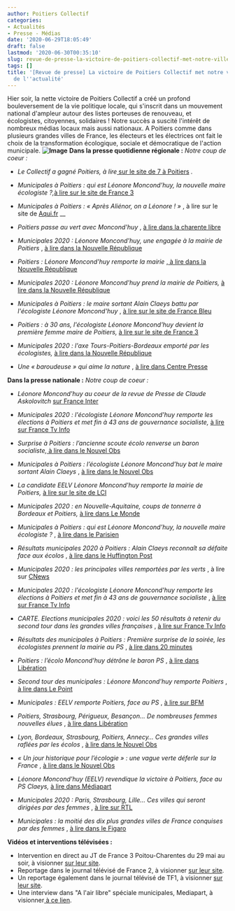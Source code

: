 ```yaml
---
author: Poitiers Collectif
categories:
- Actualités
- Presse - Médias
date: '2020-06-29T18:05:49'
draft: false
lastmod: '2020-06-30T00:35:10'
slug: revue-de-presse-la-victoire-de-poitiers-collectif-met-notre-ville-au-coeur-de-lactualite
tags: []
title: '[Revue de presse] La victoire de Poitiers Collectif met notre ville au coeur
  de l''actualité'
---
```


Hier soir, la nette victoire de Poitiers Collectif a créé un profond bouleversement de la vie politique locale, qui s'inscrit dans un mouvement national d'ampleur autour des listes porteuses de renouveau, et écologistes, citoyennes, solidaires ! Notre succès a suscité l'intérêt de nombreux médias locaux mais aussi nationaux. A Poitiers comme dans plusieurs grandes villes de France, les électeurs et les électrices ont fait le choix de la transformation écologique, sociale et démocratique de l'action municipale. **![Image](/images/2025/revue-de-presse-la-victoire-de-poitiers-collectif-met-notre-ville-au-coeur-de-lactualite/106151086_3867235106680571_3209431458215790160_n-1024x768.jpg)** **Dans la presse quotidienne régionale :** _Notre coup de coeur :_

  * _Le Collectif a gagné Poitiers, à lire_[ sur le site de 7 à Poitiers](https://www.le7.info/article/15236-le-collectif-a-gagne-poitiers?fbclid=IwAR1Igx8qEGR_oKQXUahpfJ7R2C_rRF5KCnfXm8Hm1QqC-ighX3n1L9g634U) _._

  * _Municipales à Poitiers : qui est Léonore Moncond’huy, la nouvelle maire écologiste ?,_[à lire sur le site de France 3](https://france3-regions.francetvinfo.fr/nouvelle-aquitaine/vienne/poitiers/poitiers-30-ans-ecologiste-leonore-moncond-huy-devient-premiere-femme-maire-poitiers-1847942.html)
  * _Municipales à Poitiers : « Après Aliénor, on a Léonore ! »_ , à lire sur le site de [Aqui.fr](http://www.aqui.fr/mobile/article.php?id_article=20314) __

  * _Poitiers passe au vert avec Moncond'huy_ , [à lire dans la charente libre](https://www.charentelibre.fr/2020/06/29/poitiers-passe-au-vert-avec-moncond-huy,3615441.php)
  * _Municipales 2020 : Léonore Moncond'huy, une engagée à la mairie de Poitiers_ , [à lire dans la Nouvelle République ](https://www.lanouvellerepublique.fr/poitiers/leonore-moncond-huy-une-engagee-a-la-mairie-de-poitiers)
  * _Poitiers : Léonore Moncond'huy remporte la mairie_ ,[ à lire dans la Nouvelle République ](https://www.lanouvellerepublique.fr/poitiers/poitiers-leonore-moncond-huy-remporte-la-mairie)
  * _Municipales 2020 : Léonore Moncond'huy prend la mairie de Poitiers,_ [à lire dans la Nouvelle République](https://www.lanouvellerepublique.fr/poitiers/leonore-moncond-huy-prend-la-mairie-de-poitiers)
  * _Municipales à Poitiers : le maire sortant Alain Claeys battu par l'écologiste Léonore Moncond'huy_ , [à lire sur le site de France Bleu](https://www.francebleu.fr/infos/politique/coup-de-tonnerre-a-poitiers-les-sortant-alain-claeys-est-battu-par-l-ecologiste-leonore-moncondhuy-1593365329)
  * _Poitiers : à 30 ans, l'écologiste Léonore Moncond'huy devient la première femme maire de Poitiers,_ [à lire sur le site de France 3](https://france3-regions.francetvinfo.fr/nouvelle-aquitaine/vienne/poitiers/poitiers-30-ans-ecologiste-leonore-moncond-huy-devient-premiere-femme-maire-poitiers-1847942.html)
  * _Municipales 2020 : l'axe Tours-Poitiers-Bordeaux emporté par les écologistes,_ [à lire dans la Nouvelle République ](https://www.lanouvellerepublique.fr/a-la-une/l-axe-tours-poitiers-bordeaux-emporte-par-les-ecologistes)
  * _Une « baroudeuse » qui aime la nature_ , [à lire dans Centre Presse ](https://www.centre-presse.fr/article-747222-une-baroudeuse-qui-aime-la-nature.html)

  **Dans la presse nationale :** _Notre coup de coeur :_

  * _Léonore Moncond'huy au coeur de la revue de Presse de Claude Askolovitch_ [sur France Inter](https://www.franceinter.fr/emissions/la-revue-de-presse/la-revue-de-presse-29-juin-2020)

  * _Municipales 2020 : l'écologiste Léonore Moncond'huy remporte les élections à Poitiers et met fin à 43 ans de gouvernance socialiste,_ [à lire sur France Tv Info](https://www.francetvinfo.fr/elections/municipales/municipales-2020-la-liste-ecologiste-poitiers-collectif-remporte-les-elections-a-poitiers-et-met-fin-a-43-ans-de-gouvernance-socialiste_4025773.html)
  * _Surprise à Poitiers : l’ancienne scoute écolo renverse un baron socialiste,_[ à lire dans le Nouvel Obs](https://www.nouvelobs.com/elections-municipales-2020/20200628.OBS30609/surprise-a-poitiers-l-ancienne-scout-ecolo-renverse-un-baron-socialiste.html)
  * _Municipales à Poitiers : l’écologiste Léonore Moncond’huy bat le maire sortant Alain Claeys_ , [à lire dans le Nouvel Obs](https://www.nouvelobs.com/elections-municipales-2020/20200628.OBS30618/municipales-a-poitiers-l-ecologiste-leonore-moncond-huy-bat-le-maire-sortant-alain-claeys.html)
  * _La candidate EELV Léonore Moncond'huy remporte la mairie de Poitiers,_ [à lire sur le site de LCI](https://www.lci.fr/elections/resultats-elections-municipales-2020-municipales-la-candidate-eelv-leonore-moncond-huy-l-emporte-a-poitiers-2157780.html)
  * _Municipales 2020 : en Nouvelle-Aquitaine, coups de tonnerre à Bordeaux et Poitiers,_ [à lire dans Le Monde](https://www.lemonde.fr/politique/article/2020/06/29/municipales-2020-en-nouvelle-aquitaine-coups-de-tonnerre-a-bordeaux-et-poitiers_6044521_823448.html)
  * _Municipales à Poitiers : qui est Léonore Moncond’huy, la nouvelle maire écologiste ?_ , [à lire dans le Parisien](https://www.leparisien.fr/politique/municipales-a-poitiers-qui-est-leonore-moncond-huy-la-nouvelle-maire-ecologiste-28-06-2020-8343582.php)
  * _Résultats municipales 2020 à Poitiers : Alain Claeys reconnaît sa défaite face aux écolos_ , [à lire dans le Huffington Post](https://www.huffingtonpost.fr/entry/resultats-municipales-2020-a-poitiers-alain-claeys-reconnait-sa-defaite-face-aux-ecolos_fr_5ef61c82c5b6ca97090ef8a2?utm_hp_ref=fr-politique)
  * _Municipales 2020 : les principales villes remportées par les verts_ , à lire sur [CNews](https://www.cnews.fr/france/2020-06-28/municipales-2020-les-principales-villes-remportees-par-les-verts-973058)
  * _Municipales 2020 : l'écologiste Léonore Moncond'huy remporte les élections à Poitiers et met fin à 43 ans de gouvernance socialiste_ , [à lire sur France Tv Info](https://www.francetvinfo.fr/elections/municipales/municipales-2020-la-liste-ecologiste-poitiers-collectif-remporte-les-elections-a-poitiers-et-met-fin-a-43-ans-de-gouvernance-socialiste_4025773.html)
  * _CARTE. Elections municipales 2020 : voici les 50 résultats à retenir du second tour dans les grandes villes françaises_ , [à lire sur France Tv Info](https://www.francetvinfo.fr/elections/municipales/carte-elections-municipales-2020-voici-les-50-resultats-a-retenir-du-second-tour-dans-les-grandes-villes-francaises_4017835.html)
  * _Résultats des municipales à Poitiers : Première surprise de la soirée, les écologistes prennent la mairie au PS_ , [à lire dans 20 minutes](https://www.20minutes.fr/municipales/2809699-20200628-resultats-municipales-poitiers-premiere-surprise-soiree-ecologistes-prennent-mairie-ps)
  * _Poitiers : l’écolo Moncond’huy détrône le baron PS_ , [à lire dans Libération](https://www.liberation.fr/france/2020/06/28/poitiers-l-ecolo-moncond-huy-detrone-le-baron-ps_1792683)
  * _Second tour des municipales : Léonore Moncond'huy remporte Poitiers_ , [à lire dans Le Point](https://www.lepoint.fr/elections-municipales/second-tour-des-municipales-leonore-moncond-huy-remporte-poitiers-28-06-2020-2382139_1966.php)
  * _Municipales : EELV remporte Poitiers, face au PS_ , [à lire sur BFM](https://www.bfmtv.com/politique/municipales-eelv-remporte-poitiers-face-au-ps_AD-202006280056.html)
  * _Poitiers, Strasbourg, Périgueux, Besançon... De nombreuses femmes nouvelles élues_ , [à lire dans Libération](https://www.liberation.fr/direct/element/poitiers-strasbourg-perigueux-besancon-de-nombreuses-femmes-nouvelles-elues_115631/)
  * _Lyon, Bordeaux, Strasbourg, Poitiers, Annecy… Ces grandes villes raflées par les écolos_ , [à lire dans le Nouvel Obs](https://www.nouvelobs.com/elections-municipales-2020/20200628.OBS30622/lyon-bordeaux-strasbourg-poitiers-annecy-ces-grandes-villes-raflees-par-les-ecolos.html)
  * _« Un jour historique pour l’écologie » : une vague verte déferle sur la France_ , [à lire dans le Nouvel Obs](https://www.nouvelobs.com/elections-municipales-2020/20200628.OBS30623/un-jour-historique-pour-l-ecologie-une-vague-verte-deferle-sur-la-france.html)
  * _Léonore Moncond’huy (EELV) revendique la victoire à Poitiers, face au PS Claeys,_ [à lire dans Médiapart](https://www.mediapart.fr/journal/fil-dactualites/280620/leonore-moncond-huy-eelv-revendique-la-victoire-poitiers-face-au-ps-claeys?onglet=full)
  * _Municipales 2020 : Paris, Strasbourg, Lille... Ces villes qui seront dirigées par des femmes_ , [à lire sur RTL ](https://www.rtl.fr/actu/politique/municipales-2020-paris-strasbourg-lille-ces-villes-qui-seront-dirigees-par-des-femmes-7800637828)
  * _Municipales : la moitié des dix plus grandes villes de France conquises par des femmes_ , [à lire dans le Figaro](https://www.lefigaro.fr/elections/municipales/municipales-la-moitie-des-dix-plus-grandes-villes-de-france-conquises-par-des-femmes-20200629)

**Vidéos et interventions télévisées :**

  * Intervention en direct au JT de France 3 Poitou-Charentes du 29 mai au soir, à visionner [sur leur site](https://france3-regions.francetvinfo.fr/nouvelle-aquitaine/emissions/jt-1920-poitou-charentes).
  * Reportage dans le journal télévisé de France 2, à visionner [sur leur site](https://www.france.tv/france-2/journal-20h00/1786093-edition-du-lundi-29-juin-2020.html).
  * Un reportage également dans le journal télévisé de TF1, à visionner [sur leur site](https://www.tf1.fr/tf1/jt-20h/videos/le-20-heures-du-29-juin-2020-65340205.html).
  * Une interview dans "A l'air libre" spéciale municipales, Mediapart, à visionner[ à ce lien](https://www.mediapart.fr/journal/france/290620/l-air-libre-speciale-municipales-le-debrief-avec-des-nouveaux-maires-et-nos-partenaires-en-region).
